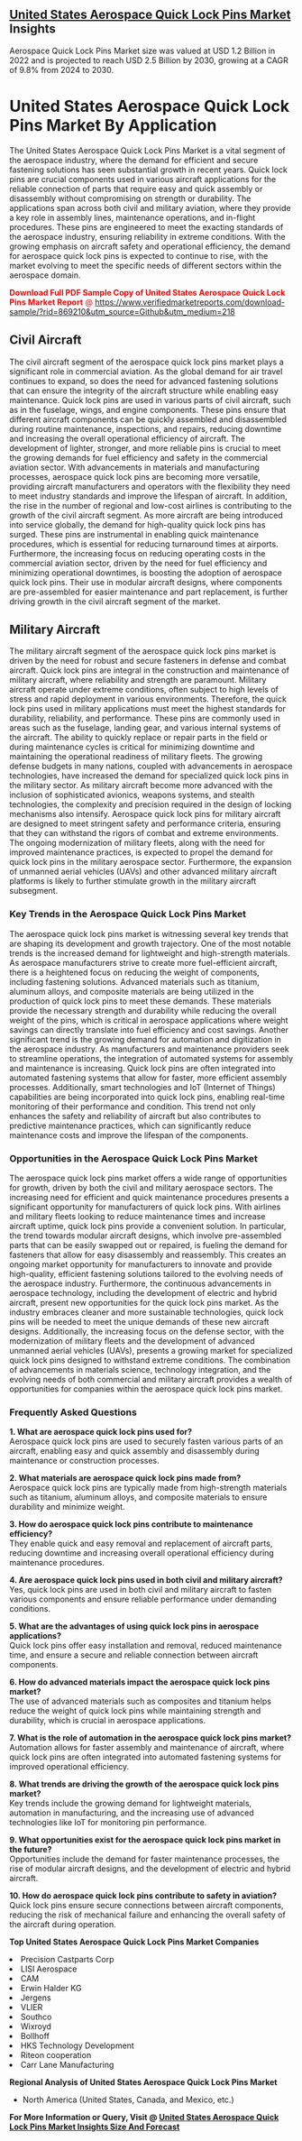 <h2><a href="https://www.verifiedmarketreports.com/download-sample/?rid=869210&amp;utm_source=Github&amp;utm_medium=218" target="_blank">United States Aerospace Quick Lock Pins Market</a> Insights</h2><p>Aerospace Quick Lock Pins Market size was valued at USD 1.2 Billion in 2022 and is projected to reach USD 2.5 Billion by 2030, growing at a CAGR of 9.8% from 2024 to 2030.</p><p><h1>United States Aerospace Quick Lock Pins Market By Application</h1> <p>The United States Aerospace Quick Lock Pins Market is a vital segment of the aerospace industry, where the demand for efficient and secure fastening solutions has seen substantial growth in recent years. Quick lock pins are crucial components used in various aircraft applications for the reliable connection of parts that require easy and quick assembly or disassembly without compromising on strength or durability. The applications span across both civil and military aviation, where they provide a key role in assembly lines, maintenance operations, and in-flight procedures. These pins are engineered to meet the exacting standards of the aerospace industry, ensuring reliability in extreme conditions. With the growing emphasis on aircraft safety and operational efficiency, the demand for aerospace quick lock pins is expected to continue to rise, with the market evolving to meet the specific needs of different sectors within the aerospace domain. <p><span class=""><span style="color: #ff0000;"><strong>Download Full PDF Sample Copy of United States Aerospace Quick Lock Pins Market Report</strong> @ </span><a href="https://www.verifiedmarketreports.com/download-sample/?rid=869210&amp;utm_source=Github&amp;utm_medium=218" target="_blank">https://www.verifiedmarketreports.com/download-sample/?rid=869210&amp;utm_source=Github&amp;utm_medium=218</a></span></p></p> <h2>Civil Aircraft</h2> <p>The civil aircraft segment of the aerospace quick lock pins market plays a significant role in commercial aviation. As the global demand for air travel continues to expand, so does the need for advanced fastening solutions that can ensure the integrity of the aircraft structure while enabling easy maintenance. Quick lock pins are used in various parts of civil aircraft, such as in the fuselage, wings, and engine components. These pins ensure that different aircraft components can be quickly assembled and disassembled during routine maintenance, inspections, and repairs, reducing downtime and increasing the overall operational efficiency of aircraft. The development of lighter, stronger, and more reliable pins is crucial to meet the growing demands for fuel efficiency and safety in the commercial aviation sector. With advancements in materials and manufacturing processes, aerospace quick lock pins are becoming more versatile, providing aircraft manufacturers and operators with the flexibility they need to meet industry standards and improve the lifespan of aircraft. In addition, the rise in the number of regional and low-cost airlines is contributing to the growth of the civil aircraft segment. As more aircraft are being introduced into service globally, the demand for high-quality quick lock pins has surged. These pins are instrumental in enabling quick maintenance procedures, which is essential for reducing turnaround times at airports. Furthermore, the increasing focus on reducing operating costs in the commercial aviation sector, driven by the need for fuel efficiency and minimizing operational downtimes, is boosting the adoption of aerospace quick lock pins. Their use in modular aircraft designs, where components are pre-assembled for easier maintenance and part replacement, is further driving growth in the civil aircraft segment of the market. <h2>Military Aircraft</h2> <p>The military aircraft segment of the aerospace quick lock pins market is driven by the need for robust and secure fasteners in defense and combat aircraft. Quick lock pins are integral in the construction and maintenance of military aircraft, where reliability and strength are paramount. Military aircraft operate under extreme conditions, often subject to high levels of stress and rapid deployment in various environments. Therefore, the quick lock pins used in military applications must meet the highest standards for durability, reliability, and performance. These pins are commonly used in areas such as the fuselage, landing gear, and various internal systems of the aircraft. The ability to quickly replace or repair parts in the field or during maintenance cycles is critical for minimizing downtime and maintaining the operational readiness of military fleets. The growing defense budgets in many nations, coupled with advancements in aerospace technologies, have increased the demand for specialized quick lock pins in the military sector. As military aircraft become more advanced with the inclusion of sophisticated avionics, weapons systems, and stealth technologies, the complexity and precision required in the design of locking mechanisms also intensify. Aerospace quick lock pins for military aircraft are designed to meet stringent safety and performance criteria, ensuring that they can withstand the rigors of combat and extreme environments. The ongoing modernization of military fleets, along with the need for improved maintenance practices, is expected to propel the demand for quick lock pins in the military aerospace sector. Furthermore, the expansion of unmanned aerial vehicles (UAVs) and other advanced military aircraft platforms is likely to further stimulate growth in the military aircraft subsegment. <h3>Key Trends in the Aerospace Quick Lock Pins Market</h3> <p>The aerospace quick lock pins market is witnessing several key trends that are shaping its development and growth trajectory. One of the most notable trends is the increased demand for lightweight and high-strength materials. As aerospace manufacturers strive to create more fuel-efficient aircraft, there is a heightened focus on reducing the weight of components, including fastening solutions. Advanced materials such as titanium, aluminum alloys, and composite materials are being utilized in the production of quick lock pins to meet these demands. These materials provide the necessary strength and durability while reducing the overall weight of the pins, which is critical in aerospace applications where weight savings can directly translate into fuel efficiency and cost savings. Another significant trend is the growing demand for automation and digitization in the aerospace industry. As manufacturers and maintenance providers seek to streamline operations, the integration of automated systems for assembly and maintenance is increasing. Quick lock pins are often integrated into automated fastening systems that allow for faster, more efficient assembly processes. Additionally, smart technologies and IoT (Internet of Things) capabilities are being incorporated into quick lock pins, enabling real-time monitoring of their performance and condition. This trend not only enhances the safety and reliability of aircraft but also contributes to predictive maintenance practices, which can significantly reduce maintenance costs and improve the lifespan of the components. <h3>Opportunities in the Aerospace Quick Lock Pins Market</h3> <p>The aerospace quick lock pins market offers a wide range of opportunities for growth, driven by both the civil and military aerospace sectors. The increasing need for efficient and quick maintenance procedures presents a significant opportunity for manufacturers of quick lock pins. With airlines and military fleets looking to reduce maintenance times and increase aircraft uptime, quick lock pins provide a convenient solution. In particular, the trend towards modular aircraft designs, which involve pre-assembled parts that can be easily swapped out or repaired, is fueling the demand for fasteners that allow for easy disassembly and reassembly. This creates an ongoing market opportunity for manufacturers to innovate and provide high-quality, efficient fastening solutions tailored to the evolving needs of the aerospace industry. Furthermore, the continuous advancements in aerospace technology, including the development of electric and hybrid aircraft, present new opportunities for the quick lock pins market. As the industry embraces cleaner and more sustainable technologies, quick lock pins will be needed to meet the unique demands of these new aircraft designs. Additionally, the increasing focus on the defense sector, with the modernization of military fleets and the development of advanced unmanned aerial vehicles (UAVs), presents a growing market for specialized quick lock pins designed to withstand extreme conditions. The combination of advancements in materials science, technology integration, and the evolving needs of both commercial and military aircraft provides a wealth of opportunities for companies within the aerospace quick lock pins market. <h3>Frequently Asked Questions</h3> <p><strong>1. What are aerospace quick lock pins used for?</strong><br> Aerospace quick lock pins are used to securely fasten various parts of an aircraft, enabling easy and quick assembly and disassembly during maintenance or construction processes.</p> <p><strong>2. What materials are aerospace quick lock pins made from?</strong><br> Aerospace quick lock pins are typically made from high-strength materials such as titanium, aluminum alloys, and composite materials to ensure durability and minimize weight.</p> <p><strong>3. How do aerospace quick lock pins contribute to maintenance efficiency?</strong><br> They enable quick and easy removal and replacement of aircraft parts, reducing downtime and increasing overall operational efficiency during maintenance procedures.</p> <p><strong>4. Are aerospace quick lock pins used in both civil and military aircraft?</strong><br> Yes, quick lock pins are used in both civil and military aircraft to fasten various components and ensure reliable performance under demanding conditions.</p> <p><strong>5. What are the advantages of using quick lock pins in aerospace applications?</strong><br> Quick lock pins offer easy installation and removal, reduced maintenance time, and ensure a secure and reliable connection between aircraft components.</p> <p><strong>6. How do advanced materials impact the aerospace quick lock pins market?</strong><br> The use of advanced materials such as composites and titanium helps reduce the weight of quick lock pins while maintaining strength and durability, which is crucial in aerospace applications.</p> <p><strong>7. What is the role of automation in the aerospace quick lock pins market?</strong><br> Automation allows for faster assembly and maintenance of aircraft, where quick lock pins are often integrated into automated fastening systems for improved operational efficiency.</p> <p><strong>8. What trends are driving the growth of the aerospace quick lock pins market?</strong><br> Key trends include the growing demand for lightweight materials, automation in manufacturing, and the increasing use of advanced technologies like IoT for monitoring pin performance.</p> <p><strong>9. What opportunities exist for the aerospace quick lock pins market in the future?</strong><br> Opportunities include the demand for faster maintenance processes, the rise of modular aircraft designs, and the development of electric and hybrid aircraft.</p> <p><strong>10. How do aerospace quick lock pins contribute to safety in aviation?</strong><br> Quick lock pins ensure secure connections between aircraft components, reducing the risk of mechanical failure and enhancing the overall safety of the aircraft during operation.</p> </p><p><strong>Top United States Aerospace Quick Lock Pins Market Companies</strong></p><div data-test-id=""><p><li>Precision Castparts Corp</li><li> LISI Aerospace</li><li> CAM</li><li> Erwin Halder KG</li><li> Jergens</li><li> VLIER</li><li> Southco</li><li> Wixroyd</li><li> Bollhoff</li><li> HKS Technology Development</li><li> Riteon cooperation</li><li> Carr Lane Manufacturing</li></p><div><strong>Regional Analysis of&nbsp;United States Aerospace Quick Lock Pins Market</strong></div><ul><li dir="ltr"><p dir="ltr">North America&nbsp;(United States, Canada, and Mexico, etc.)</p></li></ul><p><strong>For More Information or Query, Visit @&nbsp;</strong><strong><a href="https://www.verifiedmarketreports.com/product/aerospace-quick-lock-pins-market/?utm_source=Github&amp;utm_medium=218" target="_blank">United States Aerospace Quick Lock Pins Market Insights Size And Forecast</a></strong></p></div>
